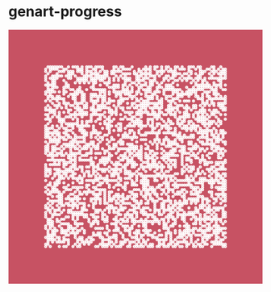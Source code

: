 # genart-progress

![First generative art piece](https://github.com/Manaswini1832/genart-progress/blob/master/images/2020.09.16-08.25%201.svg)

